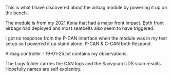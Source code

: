 This is what I have discovered about the airbag module by powering it up on the bench.

The module is from my 2021 Kona that had a major front impact.
Both front airbags had deployed and most seatbelts also seem to have triggered.

I got no response from the P-CAN interface when the module was in my test setup so I powered it up stand alone.
P-CAN & C-CAN both Respond.

Airbag controller - 19-01-25.txt contains my observations.

The Logs folder carries the CAN logs and the Savvycan UDS scan results. Hopefully names are self explanitry.

